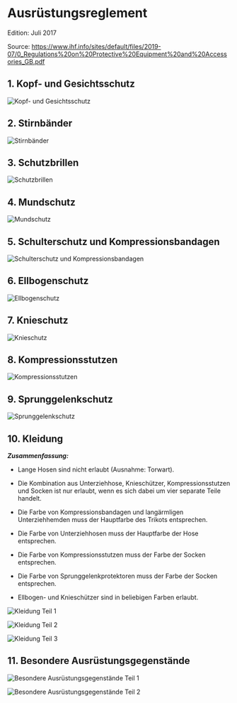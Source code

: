 # Ausrüstungsreglement

Edition: Juli 2017

Source: https://www.ihf.info/sites/default/files/2019-07/0_Regulations%20on%20Protective%20Equipment%20and%20Accessories_GB.pdf

## 1. Kopf- und Gesichtsschutz

![Kopf- und Gesichtsschutz](../diagrams/equipment1.png)

## 2. Stirnbänder

![Stirnbänder](../diagrams/equipment2.png)

## 3. Schutzbrillen

![Schutzbrillen](../diagrams/equipment3.png)

## 4. Mundschutz

![Mundschutz](../diagrams/equipment4.png)

## 5. Schulterschutz und Kompressionsbandagen

![Schulterschutz und Kompressionsbandagen](../diagrams/equipment5.png)

## 6. Ellbogenschutz

![Ellbogenschutz](../diagrams/equipment6.png)

## 7. Knieschutz

![Knieschutz](../diagrams/equipment7.png)

## 8. Kompressionsstutzen

![Kompressionsstutzen](../diagrams/equipment8.png)

## 9. Sprunggelenkschutz

![Sprunggelenkschutz](../diagrams/equipment9.png)

## 10. Kleidung

***Zusammenfassung:***

- Lange Hosen sind nicht erlaubt (Ausnahme: Torwart).

- Die Kombination aus Unterziehhose, Knieschützer, Kompressionsstutzen und Socken ist nur erlaubt, wenn es sich dabei um vier separate Teile handelt.

- Die Farbe von Kompressionsbandagen und langärmligen Unterziehhemden muss der Hauptfarbe des Trikots entsprechen.

- Die Farbe von Unterziehhosen muss der Hauptfarbe der Hose entsprechen.

- Die Farbe von Kompressionsstutzen muss der Farbe der Socken entsprechen.

- Die Farbe von Sprunggelenkprotektoren muss der Farbe der Socken entsprechen.

- Ellbogen- und Knieschützer sind in beliebigen Farben erlaubt.

![Kleidung Teil 1](../diagrams/equipment10a.png)

![Kleidung Teil 2](../diagrams/equipment10b.png)

![Kleidung Teil 3](../diagrams/equipment10c.png)

## 11. Besondere Ausrüstungsgegenstände

![Besondere Ausrüstungsgegenstände Teil 1](../diagrams/equipment11a.png)

![Besondere Ausrüstungsgegenstände Teil 2](../diagrams/equipment11b.png)




